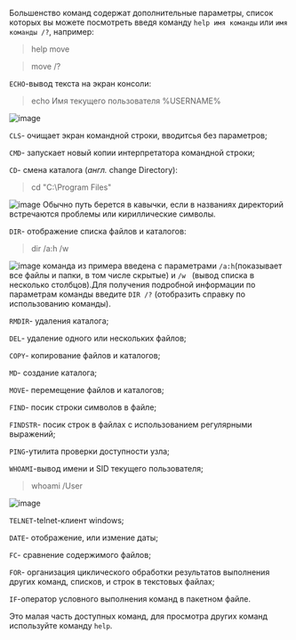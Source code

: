 Большенство команд содержат дополнительные параметры, список которых вы можете посмотреть введя команду `help имя команды` или `имя команды /?`, например:
>help move

> move /?

`ECHO`-вывод текста на экран консоли:
>echo Имя текущего пользователя %USERNAME%

![image](https://user-images.githubusercontent.com/89955519/131787955-8df73061-2af6-4d49-8d46-b50910b0178b.png)

`CLS`- очищает экран командной строки, вводитсья без параметров;

`CMD`- запускает новый копии интерпретатора командной строки;

`CD`- смена каталога (*англ.* change Directory):
> cd "C:\Program Files"

![image](https://user-images.githubusercontent.com/89955519/131788863-2cb6459f-9350-4632-849f-aeb0d139ab09.png)
Обычно путь берется в кавычки, если в названиях директорий встречаются проблемы или кириллические символы.

`DIR`- отображение списка файлов и каталогов:
>dir /a:h /w

![image](https://user-images.githubusercontent.com/89955519/131789151-b1a37086-6796-4f10-bcfa-dea12b05acde.png)
команда из примера введена с параметрами `/a:h`(показывает все файлы и папки, в том числе скрытые) и `/w ` (вывод списка в несколько столбцов).Для получения подробной информации по параметрам команды введите `DIR /?` (отобразить справку по использованию команды).

`RMDIR`- удаления каталога;

`DEL`- удаление одного или нескольких файлов;

`COPY`- копирование файлов и каталогов;

`MD`- создание каталога;

`MOVE`- перемещение файлов и каталогов;

`FIND`- посик строки символов в файле; 

`FINDSTR`- посик строк в файлах с использованием регулярными выражений;

`PING`-утилита проверки доступности узла;

`WHOAMI`-вывод имени и SID текущего пользователя;
>whoami /User

![image](https://user-images.githubusercontent.com/89955519/131790786-3cfe03db-b16b-4088-b8ca-d345269b4100.png)

`TELNET`-telnet-клиент windows;

`DATE`- отображение, или измение даты;

`FC`- сравнение содержимого файлов;

`FOR`- организация циклического обработки результатов выполнения других команд, списков, и строк в текстовых файлах;

`IF`-оператор условного выполнения команд в пакетном файле.

Это малая часть доступных команд, для просмотра других команд используйте команду `help`.

